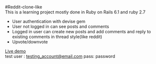 #Reddit-clone-like  
This is a learning project mostly done in Ruby on Rails 6.1 and ruby 2.7

- User authentication with devise gem
- User not logged in can see posts and comments
- Logged in user can create new posts and add comments and reply to existing comments in thread style(like reddit)
- Upvote/downvote

[Live demo](https://reddit-clone-137.herokuapp.com/)  
test user : testing_account@email.com
pass: password  
